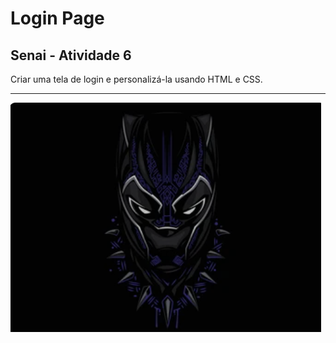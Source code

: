 # Login Page

## Senai - Atividade 6

Criar uma tela de login e personalizá-la usando HTML e CSS.

---

![Login Wakanda](atividade-login/assets/wakanda.png)
